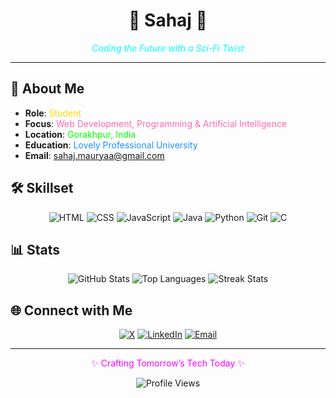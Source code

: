 <div align="center">
  <h1> 🌟 Sahaj 🌟 </h1>
  <p style="color: #00FFFF;"><em>Coding the Future with a Sci-Fi Twist</em></p>
  
</div>

---

## 🚀 About Me
- **Role**: <span style="color: #FFD700;">Student</span>
- **Focus**: <span style="color: #FF69B4;">Web Development, Programming & Artificial Intelligence</span>
- **Location**: <span style="color: #00FF00;">Gorakhpur, India</span>
- **Education**: <span style="color: #1E90FF;">Lovely Professional University</span>
- **Email**: <a href="mailto:sahaj.mauryaa@gmail.com" style="color: #FFA500;">sahaj.mauryaa@gmail.com</a>

## 🛠️ Skillset
<div align="center">
  <img src="https://img.shields.io/badge/HTML-E34F26?style=for-the-badge&logo=html5&logoColor=white" alt="HTML" />
  <img src="https://img.shields.io/badge/CSS-1572B6?style=for-the-badge&logo=css3&logoColor=white" alt="CSS" />
  <img src="https://img.shields.io/badge/JavaScript-F7DF1E?style=for-the-badge&logo=javascript&logoColor=black" alt="JavaScript" />
  <img src="https://img.shields.io/badge/Java-ED8B00?style=for-the-badge&logo=java&logoColor=white" alt="Java" />
  <img src="https://img.shields.io/badge/Python-3776AB?style=for-the-badge&logo=python&logoColor=white" alt="Python" />
  <img src="https://img.shields.io/badge/Git-F05032?style=for-the-badge&logo=git&logoColor=white" alt="Git" />
  <img src="https://img.shields.io/badge/C-A8B9CC?style=for-the-badge&logo=c&logoColor=black" alt="C" />
</div>

## 📊 Stats
<div align="center">
  <img src="https://github-readme-stats.vercel.app/api?username=Scifi-ally&show_icons=true&theme=onedark&hide_border=true&title_color=58A6FF&text_color=C3E88D&icon_color=FAB387" alt="GitHub Stats" />
  <img src="https://github-readme-stats.vercel.app/api/top-langs/?username=Scifi-ally&layout=compact&theme=onedark&hide_border=true&title_color=58A6FF&text_color=C3E88D" alt="Top Languages" />
  <img src="https://streak-stats.demolab.com?user=Scifi-ally&theme=onedark&hide_border=true&background=1E2A44&stroke=58A6FF&ring=FAB387&fire=FAB387&currStreakNum=C3E88D&sideNums=C3E88D&currStreakLabel=58A6FF&sideLabels=58A6FF&dates=FFFFFF" alt="Streak Stats" />
</div>

## 🌐 Connect with Me
<div align="center">
  <a href="https://x.com/R774Blaze"><img src="https://img.shields.io/badge/X-1DA1F2?style=for-the-badge&logo=x&logoColor=white" alt="X" /></a>
  <a href="https://www.linkedin.com/in/sahaj-maurya/"><img src="https://img.shields.io/badge/LinkedIn-0A66C2?style=for-the-badge&logo=linkedin&logoColor=white" alt="LinkedIn" /></a>
  <a href="mailto:sahaj.mauryaa@gmail.com"><img src="https://img.shields.io/badge/Email-D14836?style=for-the-badge&logo=gmail&logoColor=white" alt="Email" /></a>
</div>

---

<div align="center">
  <p style="color: #FF00FF;">✨ Crafting Tomorrow’s Tech Today ✨</p>
  <img src="https://komarev.com/ghpvc/?username=Scifi-ally&color=00FF00&style=for-the-badge" alt="Profile Views" />
</div>
